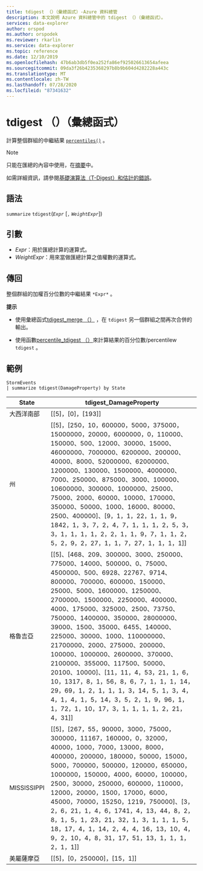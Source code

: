 ```yaml
---
title: tdigest （）（彙總函式）-Azure 資料總管
description: 本文說明 Azure 資料總管中的 tdigest （）（彙總函式）。
services: data-explorer
author: orspod
ms.author: orspodek
ms.reviewer: rkarlin
ms.service: data-explorer
ms.topic: reference
ms.date: 12/10/2019
ms.openlocfilehash: 47b6ab3db5f0ea252fa86ef925026613654afeea
ms.sourcegitcommit: 09da3f26b4235368297b8b9b604d4282228a443c
ms.translationtype: MT
ms.contentlocale: zh-TW
ms.lasthandoff: 07/28/2020
ms.locfileid: "87341632"
---
```

# <a name="tdigest-aggregation-function"></a>tdigest （）（彙總函式）

計算整個群組的中繼結果 [`percentiles()`](percentiles-aggfunction.md) 。

> [!NOTE]
> 只能在匯總的內容中使用，在[摘要](summarizeoperator.md)中。

如需詳細資訊，請參閱[基礎演算法（T-Digest）和估計的錯誤](percentiles-aggfunction.md#estimation-error-in-percentiles)。

## <a name="syntax"></a>語法

`summarize` `tdigest`(*`Expr`* [`,` *`WeightExpr`*])

## <a name="arguments"></a>引數

* *Expr*：用於匯總計算的運算式。
* *WeightExpr*：用來當做匯總計算之值權數的運算式。

    
## <a name="returns"></a>傳回

整個群組的加權百分位數的中繼結果 `*Expr*` 。
 
 
**提示**

* 使用彙總函式[tdigest_merge （）](tdigest-merge-aggfunction.md) ，在 `tdigest` 另一個群組之間再次合併的輸出。

* 使用函數[percentile_tdigest （）](percentile-tdigestfunction.md)來計算結果的百分位數/percentilew `tdigest` 。

## <a name="examples"></a>範例

<!-- csl: https://help.kusto.windows.net:443/Samples -->
```kusto
StormEvents
| summarize tdigest(DamageProperty) by State
```

|State|tdigest_DamageProperty|
|---|---|
|大西洋南部|[[5]，[0]，[193]]|
|州|[[5]，[250，10，600000，5000，375000，15000000，20000，6000000，0，110000、150000、500、12000、30000、15000、46000000、7000000、6200000、200000、40000、8000、52000000、62000000、1200000、130000、1500000、4000000、7000、250000、875000、3000、100000、10600000、300000、1000000、25000、75000、2000、60000、10000、170000、350000、50000、1000、16000、80000、2500、400000]、[9，1，1，22，1，1，9，1842，1，3，7，2，4，7，1，1，1，2，5，3，3，1，1，1，1，2，2，1，1，9，7，1，1，2，5，2，9，2，27，1，1，7，27，1，1，1，1]]|
|格魯吉亞|[[5]、[468、209、300000、3000、250000、775000、14000、500000、0、75000、4500000、500、6928、22767、9714、800000、700000、600000、150000、25000、5000、1600000、1250000、2700000、1500000、2250000、400000、4000、175000、325000、2500、73750、750000、1400000、350000、28000000、39000、1500、35000、6455、140000、225000、30000、1000、110000000、21700000、2000、275000、200000、100000、1000000、2600000、370000、2100000、355000、117500、50000、20100、10000]、[11，11，4，53，21，1，6，10，1317，8，1，56，8，6，7，1，1，1，14，29，69，1，2，1，1，1，3，14，5，1，3，4，4，1，4，1，5，14，3，5，2，1，9，96，1，1，72，1，10，17，3，1，1，1，1，2，21，4，31]]|
|MISSISSIPPI|[[5]，[267，55，90000，3000，75000，300000，11167，160000，0，32000，40000，1000，7000，13000，8000，400000，200000，180000，50000，15000，5000，700000，500000，120000，650000，1000000，150000，4000，60000，100000，2500，30000，250000，600000，110000，12000，20000，1500，17000，6000，45000，70000，15250，1219，750000]、[3，2，6，21，1，4，6，1741，4，13，44，8，2，8，1，5，1，23，21，32，1，3，1，1，1，5，18，17，4，1，14，2，4，4，16，13，10，4，9，2，10，4，8，31，17，51，13，1，1，1，2，1，1]]|
|美屬薩摩亞|[[5]，[0，250000]，[15，1]]|
